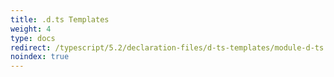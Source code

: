 ```yaml
---
title: .d.ts Templates
weight: 4
type: docs
redirect: /typescript/5.2/declaration-files/d-ts-templates/module-d-ts
noindex: true
---
```


